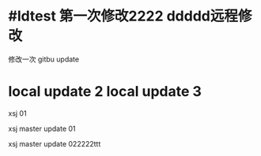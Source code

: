 ﻿#ldtest
第一次修改2222
ddddd远程修改
===============

修改一次
gitbu update

local update 2
local update 3
====================

xsj 01

xsj master update 01

xsj master update 022222ttt
